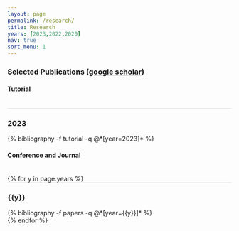 ```yaml
---
layout: page
permalink: /research/
title: Research
years: [2023,2022,2020]
nav: true
sort_menu: 1
---
```


### Selected Publications ([google scholar](https://scholar.google.com/citations?user=lmBXicIAAAAJ))

#### Tutorial

<br/>
  <div class="row m-0 p-0" style="border-top: 1px solid #ddd; flex-direction: row-reverse;">
    <div class="col-sm-1 mt-2 p-0 pr-1">
      <h3 class="bibliography-year">2023</h3>
    </div>
    <div class="col-sm-11 p-0">
      {% bibliography -f tutorial -q @*[year=2023]* %}
    </div>
  </div>

#### Conference and Journal

<div class="publications">

<br/>
{% for y in page.years %}
  <div class="row m-0 p-0" style="border-top: 1px solid #ddd; flex-direction: row-reverse;">
    <div class="col-sm-1 mt-2 p-0 pr-1">
      <h3 class="bibliography-year">{{y}}</h3>
    </div>
    <div class="col-sm-11 p-0">
      {% bibliography -f papers -q @*[year={{y}}]* %}
    </div>
  </div>
{% endfor %}
